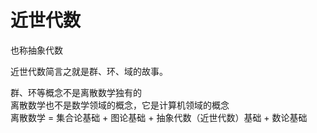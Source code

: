 ---
---

# 近世代数

也称抽象代数

近世代数简言之就是群、环、域的故事。

群、环等概念不是离散数学独有的\
离散数学也不是数学领域的概念，它是计算机领域的概念\
离散数学 = 集合论基础 + 图论基础 + 抽象代数（近世代数）基础 + 数论基础
